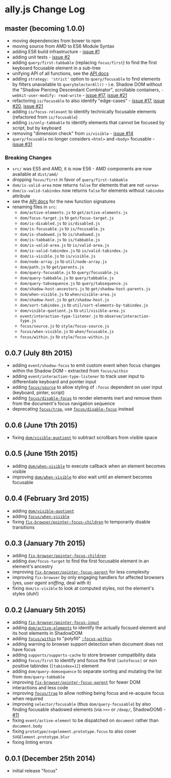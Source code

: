 # ally.js Change Log

## master (becoming 1.0.0) ##

* moving dependencies from bower to npm
* moving source from AMD to ES6 Module Syntax
* adding ES6 build infrastructure - [issue #1](https://github.com/medialize/ally.js/issues/1)
* adding unit tests - [issue #2](https://github.com/medialize/ally.js/issues/2)
* adding `query/first-tabbable` (replacing `focus/first`) to find the first keyboard focusable element in a sub-tree
* unifying API of all functions, see the [API docs](docs/api/)
* adding `strategy: 'strict'` option to `query/focusable` to find elements by filters unavailable to `querySelectorAll()` - i.e. Shadow DOM without the "Shadow Piercing Descendant Combinator", scrollable containers, `-webkit-user-modify: read-write` - [issue #17](https://github.com/medialize/ally.js/issues/17), [issue #21](https://github.com/medialize/ally.js/issues/21)
* refactoring `is/focusable` to also identify "edge-cases" - [issue #17](https://github.com/medialize/ally.js/issues/17), [issue #20](https://github.com/medialize/ally.js/issues/20), [issue #21](https://github.com/medialize/ally.js/issues/21)
* adding `is/focus-relevant` to identify technically focusable elements (refactored from `is/focusable`)
* adding `is/only-tabbable` to identify elements that cannot be focused by script, but by keyboard
* removing "dimension check" from `is/visible` - [issue #14](https://github.com/medialize/ally.js/issues/14)
* `query/focusable` no longer considers `<html>` and `<body>` focusable - [issue #31](https://github.com/medialize/ally.js/issues/31)

### Breaking Changes

* `src/` was ES5 and AMD, it is now ES6 - AMD components are now available at `dist/amd/`
* dropping `focus/first` in favor of `query/first-tabbable`
* `dom/is-valid-area` now returns `false` for elements that are not `<area>`
* `dom/is-valid-tabindex` now returns `false` for elements without `tabindex` attribute
* see the [API docs](docs/api/README.md) for the new function signatures
* renaming files in `src`:
  * `dom/active-elements.js` to `get/active-elements.js`
  * `dom/focus-target.js` to `get/focus-target.js`
  * `dom/is-disabled.js` to `is/disabled.js`
  * `dom/is-focusable.js` to `is/focusable.js`
  * `dom/is-shadowed.js` to `is/shadowed.js`
  * `dom/is-tabbable.js` to `is/tabbable.js`
  * `dom/is-valid-area.js` to `is/valid-area.js`
  * `dom/is-valid-tabindex.js` to `is/valid-tabindex.js`
  * `dom/is-visible.js` to `is/visible.js`
  * `dom/node-array.js` to `util/node-array.js`
  * `dom/path.js` to `get/parents.js`
  * `dom/query-focusable.js` to `query/focusable.js`
  * `dom/query-tabbable.js` to `query/tabbable.js`
  * `dom/query-tabsequence.js` to `query/tabsequence.js`
  * `dom/shadow-host-ancestors.js` to `get/shadow-host-parents.js`
  * `dom/when-visible.js` to `when/visible-area.js`
  * `dom/shadow-host.js` to `get/shadow-host.js`
  * `dom/sort-tabindex.js` to `util/sort-elements-by-tabindex.js`
  * `dom/visible-quotient.js` to `util/visible-area.js`
  * `event/interaction-type-listener.js` to `observe/interaction-type.js`
  * `focus/source.js` to `style/focus-source.js`
  * `focus/when-visible.js` to `when/focusable.js`
  * `focus/within.js` to `style/focus-within.js`


## 0.0.7 (July 8th 2015) ##

* adding `event/shadow-focus` to emit custom event when focus changes within the Shadow DOM - extracted from `focus/within`
* adding `event/interaction-type-listener` to track user input to differentiate keyboard and pointer input
* adding [`focus/source`](http://medialize.github.io/ally.js/examples/focus-source.html) to allow styling of `:focus` dependent on user input (keyboard, pinter, script)
* adding [`focus/disable-focus`](http://medialize.github.io/ally.js/examples/disable-focus.html) to render elements inert and remove them from the document's focus navigation sequence
* deprecating [`focus/trap`](http://medialize.github.io/ally.js/examples/trap-focus.html), use [`focus/disable-focus`](http://medialize.github.io/ally.js/examples/disable-focus.html) instead


## 0.0.6 (June 17th 2015) ##

* fixing [`dom/visible-quotient`](http://medialize.github.io/ally.js/examples/visible-quotient.html) to subtract scrollbars from visible space


## 0.0.5 (June 15th 2015) ##

* adding [`dom/when-visible`](http://medialize.github.io/ally.js/examples/focus-when-visible.html) to execute callback when an element becomes visible
* improving [`dom/when-visible`](http://medialize.github.io/ally.js/examples/focus-when-visible.html) to also wait until an element becomes focusable


## 0.0.4 (February 3rd 2015) ##

* adding [`dom/visible-quotient`](http://medialize.github.io/ally.js/examples/visible-quotient.html)
* adding [`focus/when-visible`](http://medialize.github.io/ally.js/examples/focus-when-visible.html)
* fixing [`fix-browser/pointer-focus-children`](http://medialize.github.io/ally.js/examples/fix-pointer-focus-children.html) to temporarily disable transitions


## 0.0.3 (January 7th 2015) ##

* adding [`fix-browser/pointer-focus-children`](http://medialize.github.io/ally.js/examples/fix-pointer-focus-children.html)
* adding `dom/focus-target` to find the first focusable element in an element's ancestry
* improving [`fix-browser/pointer-focus-parent`](http://medialize.github.io/ally.js/examples/fix-pointer-focus-parent.html) for less complexity
* improving `fix-browser` by only engaging handlers for affected browsers (yes, *user agent sniffing*, deal with it)
* fixing `dom/is-visible` to look at computed styles, not the element's styles (duh!)


## 0.0.2 (January 5th 2015) ##

* adding [`fix-browser/pointer-focus-input`](http://medialize.github.io/ally.js/examples/fix-pointer-focus-input.html)
* adding [`dom/active-elements`](http://medialize.github.io/ally.js/examples/active-elements.html) to identify the actually focsued element and its host elements in ShadowDOM
* adding [`focus/within`](http://medialize.github.io/ally.js/examples/focus-within.html) to "polyfill" [`:focus-within`](http://dev.w3.org/csswg/selectors-4/#the-focus-within-pseudo)
* adding warning to browser support detection when document does not have focus
* adding `supports/supports-cache` to store browser compatibility data
* adding `focus/first` to identify and focus the first `[autofocus]` or non positive tabindex (`[tabindex=1]`) element
* adding `dom/query-domsequence` to separate sorting and mutating the list from `dom/query-tabbable`
* improving [`fix-browser/pointer-focus-parent`](http://medialize.github.io/ally.js/examples/fix-pointer-focus-parent.html) for fewer DOM interactions and less code
* improving [`focus/trap`](http://medialize.github.io/ally.js/examples/trap-focus.html) to allow nothing being focus and re-acquire focus when required
* improving `selector/focusable` (thus `dom/query-focusable`) by also finding focusable shadowed elements (via `>>>` or `/deep/`, ShadowDOM) - [#11](https://github.com/medialize/ally.js/issues/11)
* fixing `event/active-element` to be dispatched on `document` rather than `document.body`
* fixing `prototype/svgelement.prototype.focus` to also cover `SVGElement.prototype.blur`
* fixing linting errors


## 0.0.1 (December 25th 2014) ##

* initial release "focus"
